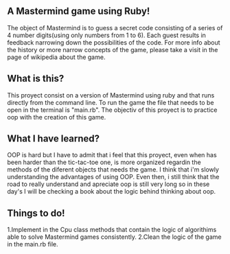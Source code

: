 A Mastermind game using Ruby!
---
The object of Mastermind is to guess a secret code consisting of a series of 4 number digits(using only numbers from 1 to 6). Each guest results in feedback narrowing down the possibilities of the code. For more info about the history or more narrow concepts of the game, please take a visit in the page of wikipedia about the game.

What is this?
---
This proyect consist on a version of Mastermind using ruby and that runs directly from the command line. To run the game the file that needs to be open in the terminal is "main.rb". The objectiv of this proyect is to practice oop with the creation of this game.

What I have learned?
---
OOP is hard but I have to admit that i feel that this proyect, even when has been harder than the tic-tac-toe one, is more organized regardin the methods of the diferent objects that needs the game. I think that i'm slowly understanding the advantages of using OOP. Even then, i still think that the road to really understand and apreciate oop is still very long so in these day's I will be checking a book about the logic behind thinking about oop.

Things to do!
---
1.Implement in the Cpu class methods that contain the logic of algorithims able to solve Mastermind games consistently.
2.Clean the logic of the game in the main.rb file.